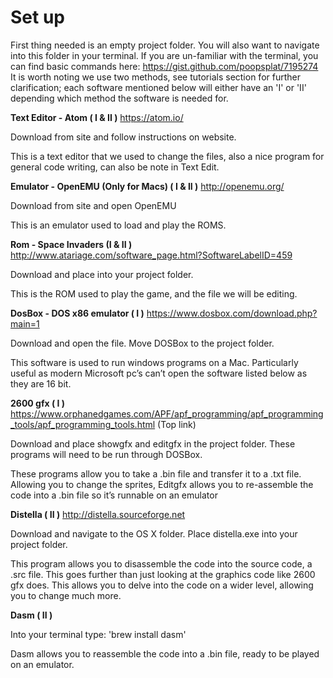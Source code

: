 # **Set up**

First thing needed is an empty project folder. You will also want to navigate into this folder in your terminal. If you are un-familiar with the terminal, you can find basic commands here: https://gist.github.com/poopsplat/7195274
It is worth noting we use two methods, see tutorials section for further clarification; each software mentioned below will either have an 'I' or 'II' depending which method the software is needed for.


**Text Editor - Atom ( I & II )**
	https://atom.io/

Download from site and follow instructions on website.

This is a text editor that we used to change the files, also a nice program for general code writing, can also be note in Text Edit.

**Emulator - OpenEMU (Only for Macs) ( I & II )**
	http://openemu.org/

Download from site and open OpenEMU

This is an emulator used to load and play the ROMS.

**Rom - Space Invaders  (I & II )**
	http://www.atariage.com/software_page.html?SoftwareLabelID=459

Download and place into your project folder.

This is the ROM used to play the game, and the file we will be editing.

**DosBox - DOS x86 emulator ( I )**
	https://www.dosbox.com/download.php?main=1

Download and open the file. Move DOSBox to the project folder.

This software is used to run windows programs on a Mac. Particularly useful as modern Microsoft pc’s can’t open the software listed below as they are 16 bit.

**2600 gfx ( I )**
	https://www.orphanedgames.com/APF/apf_programming/apf_programming_tools/apf_programming_tools.html (Top link)

Download and place showgfx and editgfx in the project folder. These programs will need to be run through DOSBox.

These programs allow you to take a .bin file and transfer it to a .txt file. Allowing you to change the sprites, Editgfx allows you to re-assemble the code into a .bin file so it’s runnable on an emulator

**Distella ( II )**
	http://distella.sourceforge.net

Download and navigate to the OS X folder. Place distella.exe into your project folder.

This program allows you to disassemble the code into the source code, a .src file. This goes further than just looking at the graphics code like 2600 gfx does. This allows you to delve into the code on a wider level, allowing you to change much more.

**Dasm ( II )**

Into your terminal type: 'brew install dasm'

Dasm allows you to reassemble the code into a .bin file, ready to be played on an emulator.
